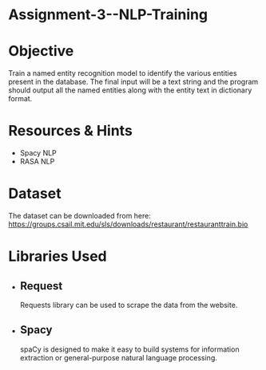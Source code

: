 # Assignment-3--NLP-Training

# Objective
Train a named entity recognition model to identify the various entities present in the database. The final input will be a text string and the program should output all the named entities along with the entity text in dictionary format.

# Resources & Hints
  * Spacy NLP
  * RASA NLP

# Dataset 
  The dataset can be downloaded from here:
  https://groups.csail.mit.edu/sls/downloads/restaurant/restauranttrain.bio

# Libraries Used
* ## Request
     Requests library can be used to scrape the data from the website.
      
* ## Spacy
     spaCy is designed to make it easy to build systems for information extraction or general-purpose natural language processing.
